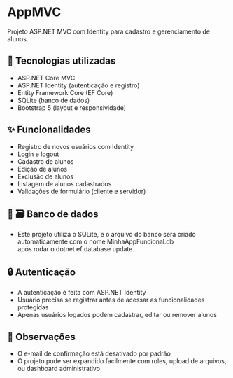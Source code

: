 # AppMVC 

Projeto ASP.NET MVC com Identity para cadastro e gerenciamento de alunos.

## 🧠 Tecnologias utilizadas

- ASP.NET Core MVC
- ASP.NET Identity (autenticação e registro)
- Entity Framework Core (EF Core)
- SQLite (banco de dados)
- Bootstrap 5 (layout e responsividade)

## ✨ Funcionalidades

- Registro de novos usuários com Identity
- Login e logout
- Cadastro de alunos
- Edição de alunos
- Exclusão de alunos
- Listagem de alunos cadastrados
- Validações de formulário (cliente e servidor)

## 🏁 🗃️ Banco de dados
- Este projeto utiliza o SQLite, e o arquivo do banco será criado automaticamente com o nome MinhaAppFuncional.db <br>
  após rodar o dotnet ef database update.

## 🔒 Autenticação
- A autenticação é feita com ASP.NET Identity
- Usuário precisa se registrar antes de acessar as funcionalidades protegidas
- Apenas usuários logados podem cadastrar, editar ou remover alunos

## 📌 Observações
- O e-mail de confirmação está desativado por padrão
- O projeto pode ser expandido facilmente com roles, upload de arquivos, ou dashboard administrativo
